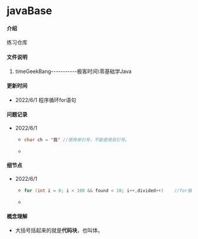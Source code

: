 # javaBase

#### 介绍
练习仓库

#### 文件说明

1.  timeGeekBang-----------极客时间\零基础学Java

#### 更新时间

* 2022/6/1 程序循环for语句 

#### 问题记录

- 2022/6/1
  
    - ```java
      char ch = '我' //使用单引号，不能使用双引号。
      ```
      
    - 
#### 细节点

- 2022/6/1

  - ```java
    for (int i = 0; i < 100 && found < 10; i++,divided++)    //for循环的集合写法，但并不推荐
    ```
    
  - 

#### 概念理解

- 大括号括起来的就是**代码块**，也叫体。

  
